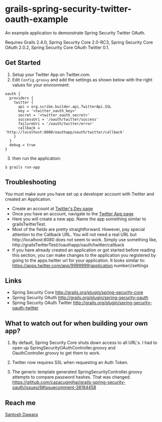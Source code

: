 grails-spring-security-twitter-oauth-example
============================================
An example application to demonstrate Spring Security Twitter OAuth.

Requires Grails 2.4.0, Spring Security Core 2.0-RC3, Spring Security 
Core OAuth 2.0.2, Spring Security Core OAuth Twitter 0.1.

Get Started
-----------
1. Setup your Twitter App on Twitter.com.
2. Edit `Config.groovy` and add the settings
as shown below with the right values for your environment:
```
oauth {
  providers {
    twitter {
      api = org.scribe.builder.api.TwitterApi.SSL
      key = '<twitter_oauth_key>'
      secret = '<twitter_oauth_secret>'
      successUri = '/oauth/twitter/success'
      failureUri = '/oauth/twitter/error'
      callback = 'http://localhost:8080/oauthapp/oauth/twitter/callback'
    }
  }
  debug = true
}

```

3. then run the application:

```
$ grails run-app
```

Troubleshooting
-----
You must make sure you have set up a developer account with Twitter and created an Application.

  * Create an account at [Twitter's Dev page](https://dev.twitter.com/)
  * Once you have an account, navigate to the [Twitter App page](https://apps.twitter.com)
  * Here you will create a new app. Name the app something similar to grailsTwitterTest.
  * Most of the fields are pretty straightforward. However, pay special attention to the Callback URL.
    You will not need a real URL but http://localhost:8080 does not seem to work. Simply use something like, http://grailsTwitterTest//oauthapp/oauth/twitter/callback
  * If you have already created an application or got started before reading this section, you can make changes to the application
    you registered by going to the apps.twitter url for your application. It looks similar to: https://apps.twitter.com/app/9999999(application number)/settings

Links
-----
  * Spring Security Core http://grails.org/plugin/spring-security-core
  * Spring Security OAuth http://grails.org/plugin/spring-security-oauth
  * Spring Security OAuth Twitter http://grails.org/plugin/spring-security-oauth-twitter


What to watch out for when building your own app?
-------------------------------------------------
1. By default, Spring Security Core shuts down access to all URL's. I had to
   open up SpringSecurityOAuthController.groovy and OauthController.groovy to
   get them to work.

2. Twitter now requires SSL when requesting an Auth Token.

3. The generic template generated SpringSecurityController.groovy attempts to
   compare password hashes. That was changed. 
   https://github.com/cazacugmihai/grails-spring-security-oauth/issues/6#issuecomment-38184458


Reach me
--------
[Santosh Dawara](http://www.santoshdawara.com)
